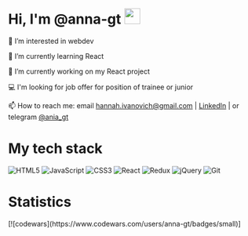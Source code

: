 <h1> Hi, I'm @anna-gt
<img src="https://github.com/blackcater/blackcater/raw/main/images/Hi.gif" height="32"/></h1>

<p>👀 I’m interested in webdev</p>
<p>🌱 I’m currently learning React</p>
<p>🔭 I’m currently working on my React project</p>
<p>💻 I'm looking for job offer for position of trainee or junior</p>
<p>
  📫 How to reach me: 
  email <a href="hannah.ivanovich@gmail.com" target=_blank>hannah.ivanovich@gmail.com</a> 
  | <a href="https://www.linkedin.com/in/anna-hetsman-b3a441269/" target=_blank>LinkedIn</a> 
  | or telegram <a href="https://t.me/ania_gt" target=_blank>@ania_gt</a>
</p>

<h1>My tech stack</h1>

![HTML5](https://img.shields.io/badge/html5-%23E34F26.svg?style=for-the-badge&logo=html5&logoColor=white)
![JavaScript](https://img.shields.io/badge/javascript-%23323330.svg?style=for-the-badge&logo=javascript&logoColor=%23F7DF1E)
![CSS3](https://img.shields.io/badge/css3-%231572B6.svg?style=for-the-badge&logo=css3&logoColor=white)
![React](https://img.shields.io/badge/react-%2320232a.svg?style=for-the-badge&logo=react&logoColor=%2361DAFB)
![Redux](https://img.shields.io/badge/redux-%23593d88.svg?style=for-the-badge&logo=redux&logoColor=white)
![jQuery](https://img.shields.io/badge/jquery-%230769AD.svg?style=for-the-badge&logo=jquery&logoColor=white)
![Git](https://img.shields.io/badge/git-%23F05033.svg?style=for-the-badge&logo=git&logoColor=white)

<h1>Statistics</h1>
[![codewars](https://www.codewars.com/users/anna-gt/badges/small)]
